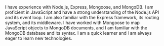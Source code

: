 I have experience with Node.js, Express, Mongoose, and MongoDB. I am proficient in JavaScript and have a strong understanding of the Node.js API and its event loop. I am also familiar with the Express framework, its routing system, and its middleware. I have worked with Mongoose to map JavaScript objects to MongoDB documents, and I am familiar with the MongoDB database and its syntax. I am a quick learner and I am always eager to learn new technologies.
